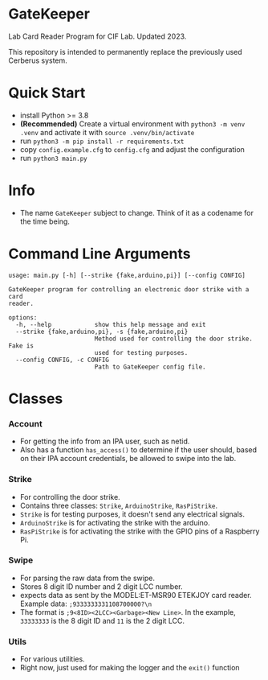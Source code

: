 # GateKeeper
Lab Card Reader Program for CIF Lab. Updated 2023.

This repository is intended to permanently replace the previously used Cerberus system.

# Quick Start
- install Python >= 3.8
- **(Recommended)** Create a virtual environment with `python3 -m venv .venv` and activate it with `source .venv/bin/activate`
- run `python3 -m pip install -r requirements.txt`
- copy `config.example.cfg` to `config.cfg` and adjust the configuration
- run `python3 main.py`

# Info
- The name `GateKeeper` subject to change. Think of it as a codename for the time being.

# Command Line Arguments
```
usage: main.py [-h] [--strike {fake,arduino,pi}] [--config CONFIG]

GateKeeper program for controlling an electronic door strike with a card
reader.

options:
  -h, --help            show this help message and exit
  --strike {fake,arduino,pi}, -s {fake,arduino,pi}
                        Method used for controlling the door strike. Fake is
                        used for testing purposes.
  --config CONFIG, -c CONFIG
                        Path to GateKeeper config file.
```

# Classes
### Account
- For getting the info from an IPA user, such as netid.
- Also has a function `has_access()` to determine if the user should, based on their IPA account credentials, be allowed to swipe into the lab.

### Strike
- For controlling the door strike.
- Contains three classes: `Strike`, `ArduinoStrike`, `RasPiStrike`.
- `Strike` is for testing purposes, it doesn't send any electrical signals.
- `ArduinoStrike` is for activating the strike with the arduino.
- `RasPiStrike` is for activating the strike with the GPIO pins of a Raspberry Pi.

### Swipe
- For parsing the raw data from the swipe.
- Stores 8 digit ID number and 2 digit LCC number.
- expects data as sent by the MODEL:ET-MSR90 ETEKJOY card reader. Example data: `;9333333331108700000?\n`
- The format is `;9<8ID><2LCC><Garbage><New Line>`. In the example, `33333333` is the 8 digit ID and `11` is the 2 digit LCC.

### Utils
- For various utilities.
- Right now, just used for making the logger and the `exit()` function
